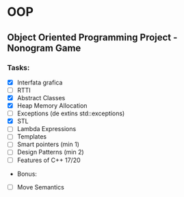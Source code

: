# OOP
## Object Oriented Programming Project - Nonogram Game
### Tasks:
- [x] Interfata grafica
- [ ] RTTI
- [X] Abstract Classes
- [X] Heap Memory Allocation
- [ ] Exceptions (de extins std::exceptions)
- [X] STL
- [ ] Lambda Expressions
- [ ] Templates
- [ ] Smart pointers (min 1)
- [ ] Design Patterns (min 2)
- [ ] Features of C++ 17/20
- Bonus:
- [ ] Move Semantics
